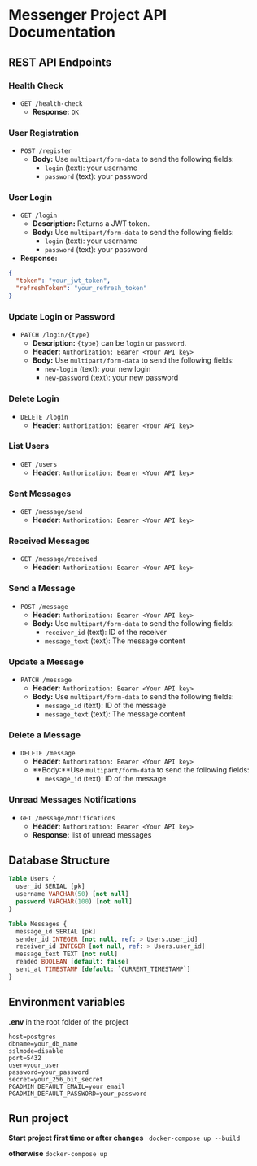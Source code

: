 # Messenger Project API Documentation

## REST API Endpoints

### Health Check
- `GET /health-check`
    - **Response:** `OK`

### User Registration
- `POST /register`    
  - **Body:** Use `multipart/form-data` to send the following fields:
    - `login` (text): your username
    - `password` (text): your password

### User Login
- `GET /login`
    - **Description:** Returns a JWT token.
    - **Body:** Use `multipart/form-data` to send the following fields:
      - `login` (text): your username
      - `password` (text): your password
- **Response:**
```json lines
{
  "token": "your_jwt_token",
  "refreshToken": "your_refresh_token"
}
```

### Update Login or Password
- `PATCH /login/{type}`
    - **Description:** `{type}` can be `login` or `password`.
    - **Header:** `Authorization: Bearer <Your API key>`
    - **Body:** Use `multipart/form-data` to send the following fields:
      - `new-login` (text): your new login
      - `new-password` (text): your new password

### Delete Login
- `DELETE /login`
    - **Header:** `Authorization: Bearer <Your API key>`

### List Users
- `GET /users`
    - **Header:** `Authorization: Bearer <Your API key>`

### Sent Messages
- `GET /message/send`
    - **Header:** `Authorization: Bearer <Your API key>`

### Received Messages
- `GET /message/received`
    - **Header:** `Authorization: Bearer <Your API key>`

### Send a Message
- `POST /message`
  - **Header:** `Authorization: Bearer <Your API key>`
  - **Body:** Use `multipart/form-data` to send the following fields:
    - `receiver_id` (text): ID of the receiver
    - `message_text` (text): The message content

### Update a Message
- `PATCH /message`
    - **Header:** `Authorization: Bearer <Your API key>`
    - **Body:** Use `multipart/form-data` to send the following fields:
      - `message_id` (text): ID of the message
      - `message_text` (text): The message content

### Delete a Message
- `DELETE /message`
    - **Header:** `Authorization: Bearer <Your API key>`
    - **Body:**Use `multipart/form-data` to send the following fields:
      - `message_id` (text): ID of the message

### Unread Messages Notifications
- `GET /message/notifications`
    - **Header:** `Authorization: Bearer <Your API key>`
    - **Response:** list of unread messages


## Database Structure

```sql
Table Users {
  user_id SERIAL [pk]
  username VARCHAR(50) [not null]
  password VARCHAR(100) [not null]
}

Table Messages {
  message_id SERIAL [pk]
  sender_id INTEGER [not null, ref: > Users.user_id]
  receiver_id INTEGER [not null, ref: > Users.user_id]
  message_text TEXT [not null]
  readed BOOLEAN [default: false]
  sent_at TIMESTAMP [default: `CURRENT_TIMESTAMP`]
}
```
## Environment variables
**.env** in the root folder of the project
````
host=postgres
dbname=your_db_name
sslmode=disable
port=5432
user=your_user
password=your_password
secret=your_256_bit_secret
PGADMIN_DEFAULT_EMAIL=your_email
PGADMIN_DEFAULT_PASSWORD=your_password
````
## Run project

**Start project first time or after changes** ``` docker-compose up --build```

**otherwise** ```docker-compose up```

